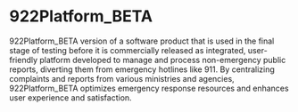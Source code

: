 # 922Platform_BETA


922Platform_BETA  version of a software product that is used in the final stage of testing before it is commercially released as  integrated, user-friendly platform developed to manage and process non-emergency public reports, diverting them from emergency hotlines like 911. By centralizing complaints and reports from various ministries and agencies, 922Platform_BETA optimizes emergency response resources and enhances user experience and satisfaction.

